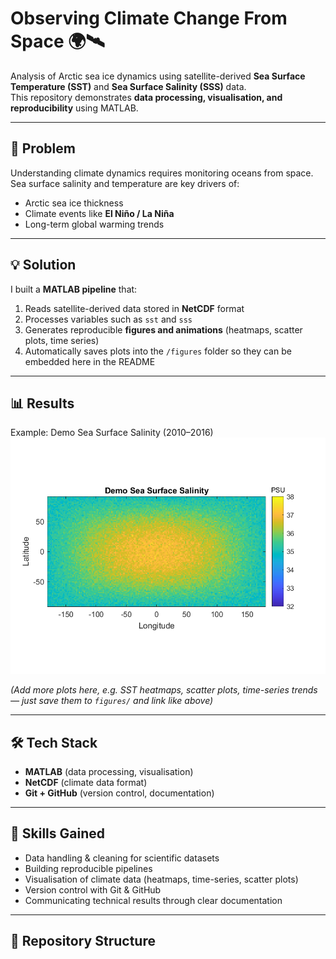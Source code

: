 # Observing Climate Change From Space 🌍🛰️

Analysis of Arctic sea ice dynamics using satellite-derived **Sea Surface Temperature (SST)** and **Sea Surface Salinity (SSS)** data.  
This repository demonstrates **data processing, visualisation, and reproducibility** using MATLAB.

---

## 🚩 Problem
Understanding climate dynamics requires monitoring oceans from space.  
Sea surface salinity and temperature are key drivers of:
- Arctic sea ice thickness
- Climate events like **El Niño / La Niña**
- Long-term global warming trends  

---

## 💡 Solution
I built a **MATLAB pipeline** that:
1. Reads satellite-derived data stored in **NetCDF** format  
2. Processes variables such as `sst` and `sss`  
3. Generates reproducible **figures and animations** (heatmaps, scatter plots, time series)  
4. Automatically saves plots into the `/figures` folder so they can be embedded here in the README  

---

## 📊 Results

Example: Demo Sea Surface Salinity (2010–2016)  
![Sea Surface Salinity](figures/demo_sss.png)

*(Add more plots here, e.g. SST heatmaps, scatter plots, time-series trends — just save them to `figures/` and link like above)*  

---

## 🛠️ Tech Stack
- **MATLAB** (data processing, visualisation)
- **NetCDF** (climate data format)
- **Git + GitHub** (version control, documentation)

---

## 🌟 Skills Gained
- Data handling & cleaning for scientific datasets  
- Building reproducible pipelines  
- Visualisation of climate data (heatmaps, time-series, scatter plots)  
- Version control with Git & GitHub  
- Communicating technical results through clear documentation  

---

## 📂 Repository Structure
